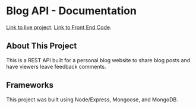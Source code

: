 # Blog API - Documentation
[Link to live project](https://enigmatic-bastion-98317.herokuapp.com/).
[Link to Front End Code](https://github.com/s92xiong/blog-api-react/).


## About This Project
This is a REST API built for a personal blog website to share blog posts and have viewers leave feedback comments. 


## Frameworks
This project was built using Node/Express, Mongoose, and MongoDB.